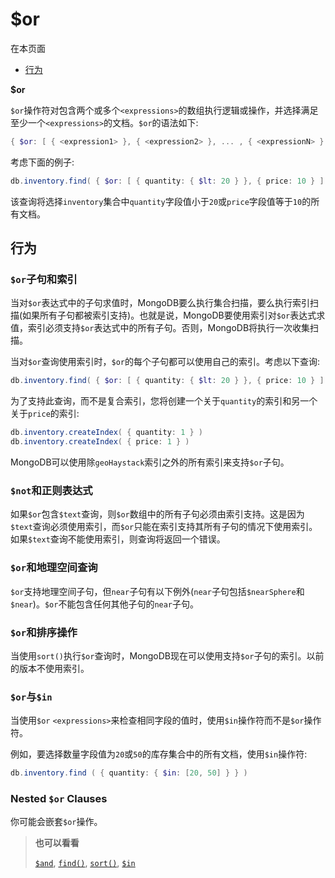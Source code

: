 # [ ](#)$or

[]()

在本页面

* [行为](#behavior)

**$or**

`$or`操作符对包含两个或多个`<expressions>`的数组执行逻辑或操作，并选择满足至少一个`<expressions>`的文档。`$or`的语法如下:

```powershell
{ $or: [ { <expression1> }, { <expression2> }, ... , { <expressionN> } ] }
```

考虑下面的例子:

```powershell
db.inventory.find( { $or: [ { quantity: { $lt: 20 } }, { price: 10 } ] } )
```

该查询将选择`inventory`集合中`quantity`字段值小于`20`或`price`字段值等于`10`的所有文档。

## <span id="behavior">行为</span>

### `$or`子句和索引

当对`$or`表达式中的子句求值时，MongoDB要么执行集合扫描，要么执行索引扫描(如果所有子句都被索引支持)。也就是说，MongoDB要使用索引对`$or`表达式求值，索引必须支持`$or`表达式中的所有子句。否则，MongoDB将执行一次收集扫描。

当对`$or`查询使用索引时，`$or`的每个子句都可以使用自己的索引。考虑以下查询:

```powershell
db.inventory.find( { $or: [ { quantity: { $lt: 20 } }, { price: 10 } ] } )
```

为了支持此查询，而不是复合索引，您将创建一个关于`quantity`的索引和另一个关于`price`的索引:

```powershell
db.inventory.createIndex( { quantity: 1 } )
db.inventory.createIndex( { price: 1 } )
```

MongoDB可以使用除`geoHaystack`索引之外的所有索引来支持`$or`子句。

### `$not`和正则表达式

如果`$or`包含`$text`查询，则`$or`数组中的所有子句必须由索引支持。这是因为`$text`查询必须使用索引，而`$or`只能在索引支持其所有子句的情况下使用索引。如果`$text`查询不能使用索引，则查询将返回一个错误。

### `$or`和地理空间查询

`$or`支持地理空间子句，但`near`子句有以下例外(`near`子句包括`$nearSphere`和`$near`)。`$or`不能包含任何其他子句的`near`子句。

### `$or`和排序操作

当使用`sort()`执行`$or`查询时，MongoDB现在可以使用支持`$or`子句的索引。以前的版本不使用索引。

### `$or`与`$in`

当使用`$or` `<expressions>`来检查相同字段的值时，使用`$in`操作符而不是`$or`操作符。

例如，要选择数量字段值为`20`或`50`的库存集合中的所有文档，使用`$in`操作符:

```powershell
db.inventory.find ( { quantity: { $in: [20, 50] } } )
```

### Nested `$or` Clauses

你可能会嵌套`$or`操作。

> **也可以看看**
>
> [`$and`](), [`find()`](), [`sort()`](), [`$in`]()